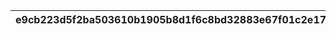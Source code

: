 |e9cb223d5f2ba503610b1905b8d1f6c8bd32883e67f01c2e17431838859c80ef|98d14fbaec32cdc0dfde0e78c81c68b7779f9c6a868095009247d7be981cb757|6fefad88ca6db4b9209ee7cfbb19df88b356371f1465e4f70ada2c84cb179c49|d60e16a08480effb0a72034d2d96eb7bfc0f4a2226184a35067b951933eaf849|b57b554687db743c09a86f7a34eff9f1ba1481d5b120e42e40abf2ade1234fbc|
| --- | --- | --- | --- | --- |